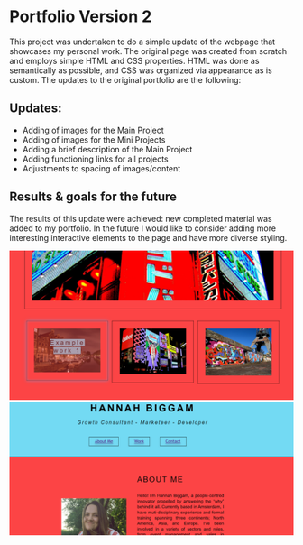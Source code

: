 # Portfolio Version 2

This project was undertaken to do a simple update of the webpage that showcases my personal work.
The original page was created from scratch and employs simple HTML and CSS properties. HTML was done as semantically as possible, and CSS was organized via appearance as is custom. The updates to the original portfolio are the following:

## Updates:
- Adding of images for the Main Project
- Adding of images for the Mini Projects
- Adding a brief description of the Main Project
- Adding functioning links for all projects
- Adjustments to spacing of images/content

 
 ## Results & goals for the future
The results of this update were achieved: new completed material was added to my portfolio. In the future I would like to consider adding more interesting interactive elements to the page and have more diverse styling.


<img src= "https://github.com/Hannybiggs/Portfolio/blob/main/Develop/Assets/images/readmeimage1.png?raw=true">

<img src= "https://github.com/Hannybiggs/Portfolio/blob/main/Develop/Assets/images/readmeimage2.png?raw=true">